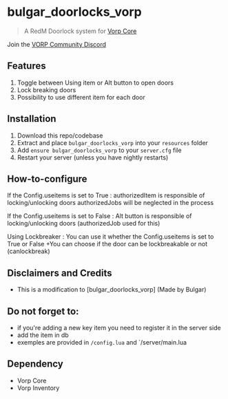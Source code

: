 # bulgar_doorlocks_vorp

> A RedM Doorlock system for [Vorp Core](http://docs.vorpcore.com:3000/)

Join the [VORP Community Discord](https://discord.gg/23MPbQ6)

## Features
1. Toggle between Using item or Alt button to open doors
2. Lock breaking doors
3. Possibility to use different item for each door

## Installation
1. Download this repo/codebase
2. Extract and place `bulgar_doorlocks_vorp` into your `resources` folder
3. Add `ensure bulgar_doorlocks_vorp` to your `server.cfg` file
4. Restart your server (unless you have nightly restarts)

## How-to-configure
If the Config.useitems is set to True :
authorizedItem is responsible of locking/unlocking doors
authorizedJobs will be neglected in the process

If the Config.useitems is set to False :
Alt button is responsible of locking/unlocking doors (authorizedJob used for this)


Using Lockbreaker :
You can use it whether the Config.useitems is set to True or False
+You can choose if the door can be lockbreakable or not (canlockbreak)

## Disclaimers and Credits
  - This is a modification to [bulgar_doorlocks_vorp] (Made by Bulgar)

## Do not forget to:
- if you're adding a new key item you need to register it in the server side
- add the item in db
- exemples are provided in `/config.lua` and `/server/main.lua



 ## Dependency
 - Vorp Core
 - Vorp Inventory


